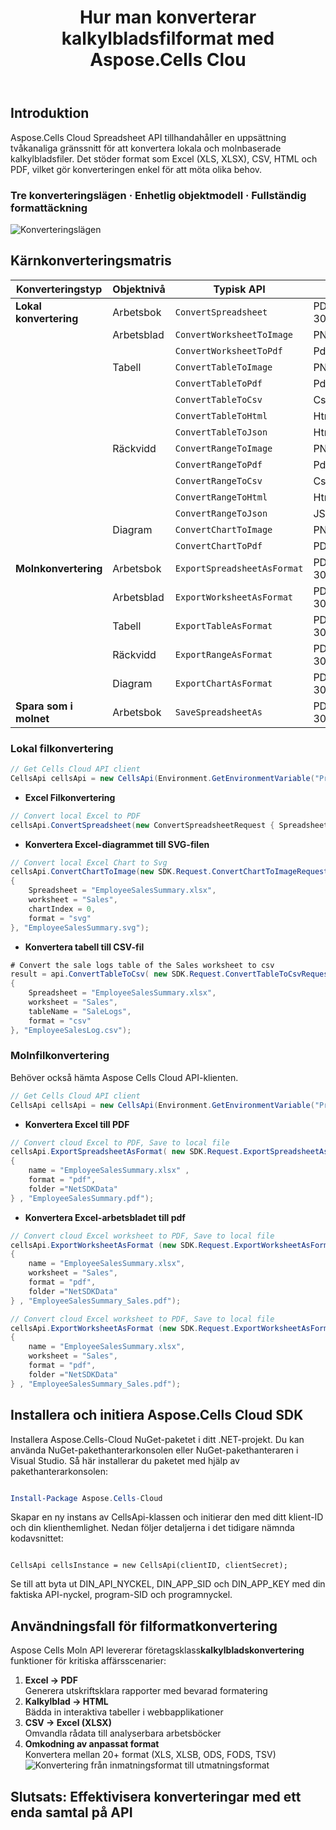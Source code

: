 ﻿---
title: Hur man konverterar kalkylbladsfilformat med Aspose.Cells Clou
linktitle: Hur man konverterar ett kalkylbladsfilformat
type: docs
url: /sv/how-to-convert-file-formats
description: Hur man konverterar filformat med Aspose.Cells Cloud
weight: 10
kwords: Excel, Office Cloud, REST API, Kalkylblad, PDF, CSV, Json, Markdown, Hur man konverterar filformat via Aspose.Cells Cloud
---
## Introduktion

Aspose.Cells Cloud Spreadsheet API tillhandahåller en uppsättning tvåkanaliga gränssnitt för att konvertera lokala och molnbaserade kalkylbladsfiler. Det stöder format som Excel (XLS, XLSX), CSV, HTML och PDF, vilket gör konverteringen enkel för att möta olika behov.

### Tre konverteringslägen · Enhetlig objektmodell · Fullständig formattäckning

![Konverteringslägen](image.png)

## **Kärnkonverteringsmatris**

| Konverteringstyp| Objektnivå| Typisk API| Utdataformat|
|-----------------|-------------|---------------------------|--------------------------|
|**Lokal konvertering**  | Arbetsbok|`ConvertSpreadsheet`            | PDF/XLSX/JSON/.... 30+ format|
|| Arbetsblad|`ConvertWorksheetToImage`       |PNG/JPEG/SVG                   |
|||`ConvertWorksheetToPdf`         | Pdf|
|| Tabell|`ConvertTableToImage`           |PNG/JPEG/SVG/....              |
|||`ConvertTableToPdf`             | Pdf|
|||`ConvertTableToCsv`             | Csv-fil|
|||`ConvertTableToHtml`            | Html|
|||`ConvertTableToJson`            | Html|
|| Räckvidd|`ConvertRangeToImage`           |PNG/JPEG/SVG/....              |
|||`ConvertRangeToPdf`             | Pdf|
|||`ConvertRangeToCsv`             | Csv-fil|
|||`ConvertRangeToHtml`            | Html|
|||`ConvertRangeToJson`            | JSON|
||Diagram|`ConvertChartToImage`           |PNG/JPEG/SVG/....              |
|||`ConvertChartToPdf`             |PDF                            |
|**Molnkonvertering**  | Arbetsbok|`ExportSpreadsheetAsFormat`     | PDF/XLSX/JSON/.... 30+ format|
|| Arbetsblad|`ExportWorksheetAsFormat`       | PDF/XLSX/JSON/.... 30+ format|
|| Tabell|`ExportTableAsFormat`           | PDF/XLSX/JSON/.... 30+ format|
|| Räckvidd|`ExportRangeAsFormat`           | PDF/XLSX/JSON/.... 30+ format|
||Diagram|`ExportChartAsFormat`           | PDF/XLSX/JSON/.... 30+ format|
|**Spara som i molnet**     | Arbetsbok|`SaveSpreadsheetAs`             | PDF/XLSX/JSON/.... 30+ format|

### **Lokal filkonvertering**

```csharp
// Get Cells Cloud API client
CellsApi cellsApi = new CellsApi(Environment.GetEnvironmentVariable("ProductClientId"), Environment.GetEnvironmentVariable("ProductClientSecret"));
```

- **Excel Filkonvertering**

```c#
// Convert local Excel to PDF
cellsApi.ConvertSpreadsheet(new ConvertSpreadsheetRequest { Spreadsheet = "EmployeeSalesSummary.xlsx", format = "pdf" }, "EmployeeSalesSummary.pdf");
```

- **Konvertera Excel-diagrammet till SVG-filen**

```c#
// Convert local Excel Chart to Svg
cellsApi.ConvertChartToImage(new SDK.Request.ConvertChartToImageRequest
{
    Spreadsheet = "EmployeeSalesSummary.xlsx",
    worksheet = "Sales",
    chartIndex = 0,
    format = "svg"
}, "EmployeeSalesSummary.svg");

```

- **Konvertera tabell till CSV-fil**

```C#
# Convert the sale logs table of the Sales worksheet to csv
result = api.ConvertTableToCsv( new SDK.Request.ConvertTableToCsvRequest
{
    Spreadsheet = "EmployeeSalesSummary.xlsx",
    worksheet = "Sales",
    tableName = "SaleLogs",
    format = "csv"
}, "EmployeeSalesLog.csv");

```

### **Molnfilkonvertering**

Behöver också hämta Aspose Cells Cloud API-klienten.

```csharp
// Get Cells Cloud API client
CellsApi cellsApi = new CellsApi(Environment.GetEnvironmentVariable("ProductClientId"), Environment.GetEnvironmentVariable("ProductClientSecret"));
```

- **Konvertera Excel till PDF**

```csharp
// Convert cloud Excel to PDF, Save to local file
cellsApi.ExportSpreadsheetAsFormat( new SDK.Request.ExportSpreadsheetAsFormatRequest 
{ 
    name = "EmployeeSalesSummary.xlsx" ,
    format = "pdf",
    folder ="NetSDKData" 
} , "EmployeeSalesSummary.pdf");   
```

- **Konvertera Excel-arbetsbladet till pdf**

```csharp
// Convert cloud Excel worksheet to PDF, Save to local file
cellsApi.ExportWorksheetAsFormat (new SDK.Request.ExportWorksheetAsFormatRequest 
{ 
    name = "EmployeeSalesSummary.xlsx",
    worksheet = "Sales",
    format = "pdf",
    folder ="NetSDKData" 
} , "EmployeeSalesSummary_Sales.pdf");   
```

```csharp
// Convert cloud Excel worksheet to PDF, Save to local file
cellsApi.ExportWorksheetAsFormat (new SDK.Request.ExportWorksheetAsFormatRequest 
{ 
    name = "EmployeeSalesSummary.xlsx",
    worksheet = "Sales",
    format = "pdf",
    folder ="NetSDKData" 
} , "EmployeeSalesSummary_Sales.pdf");   
```

## Installera och initiera Aspose.Cells Cloud SDK

Installera Aspose.Cells-Cloud NuGet-paketet i ditt .NET-projekt. Du kan använda NuGet-pakethanterarkonsolen eller NuGet-pakethanteraren i Visual Studio.
Så här installerar du paketet med hjälp av pakethanterarkonsolen:

```Powershell

Install-Package Aspose.Cells-Cloud

```

Skapar en ny instans av CellsApi-klassen och initierar den med ditt klient-ID och din klienthemlighet. Nedan följer detaljerna i det tidigare nämnda kodavsnittet:

```CSharp

CellsApi cellsInstance = new CellsApi(clientID, clientSecret);

```

Se till att byta ut DIN_API_NYCKEL, DIN_APP_SID och DIN_APP_KEY med din faktiska API-nyckel, program-SID och programnyckel.

## **Användningsfall för filformatkonvertering**

 Aspose Cells Moln API levererar företagsklass**kalkylbladskonvertering** funktioner för kritiska affärsscenarier:

1. **Excel → PDF**  
 Generera utskriftsklara rapporter med bevarad formatering
2. **Kalkylblad → HTML**  
 Bädda in interaktiva tabeller i webbapplikationer
3. **CSV → Excel (XLSX)**  
 Omvandla rådata till analyserbara arbetsböcker
4. **Omkodning av anpassat format**  
 Konvertera mellan 20+ format (XLS, XLSB, ODS, FODS, TSV)
![Konvertering från inmatningsformat till utmatningsformat](image-1.png)

## **Slutsats: Effektivisera konverteringar med ett enda samtal på API**
